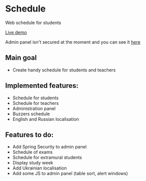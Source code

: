 # Schedule
Web schedule for students

[Live demo](http://arcane-hamlet-5019.herokuapp.com)

Admin panel isn't secured at the moment and you can see it [here](http://arcane-hamlet-5019.herokuapp.com/admin)

## Main goal
* Create handy schedule for students and teachers

## Implemented features:
* Schedule for students
* Schedule for teachers
* Administration panel
* Buzzers schedule
* English and Russian localisation

## Features to do:
* Add Spring Security to admin panel
* Schedule of exams 
* Schedule for extramural students
* Display study week
* Add Ukrainian localisation
* Add some JS to admin panel (table sort, alert windows)